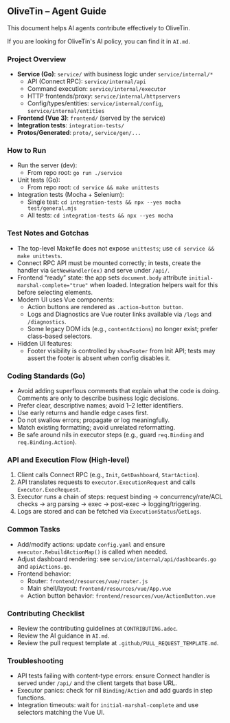 ## OliveTin – Agent Guide

This document helps AI agents contribute effectively to OliveTin.

If you are looking for OliveTin's AI policy, you can find it in `AI.md`.

### Project Overview
- **Service (Go)**: `service/` with business logic under `service/internal/*`
  - API (Connect RPC): `service/internal/api`
  - Command execution: `service/internal/executor`
  - HTTP frontends/proxy: `service/internal/httpservers`
  - Config/types/entities: `service/internal/config`, `service/internal/entities`
- **Frontend (Vue 3)**: `frontend/` (served by the service)
- **Integration tests**: `integration-tests/`
- **Protos/Generated**: `proto/`, `service/gen/...`

### How to Run
- Run the server (dev):
  - From repo root: `go run ./service`
- Unit tests (Go):
  - From repo root: `cd service && make unittests`
- Integration tests (Mocha + Selenium):
  - Single test: `cd integration-tests && npx --yes mocha test/general.mjs`
  - All tests: `cd integration-tests && npx --yes mocha`

### Test Notes and Gotchas
- The top-level Makefile does not expose `unittests`; use `cd service && make unittests`.
- Connect RPC API must be mounted correctly; in tests, create the handler via `GetNewHandler(ex)` and serve under `/api/`.
- Frontend “ready” state: the app sets `document.body` attribute `initial-marshal-complete="true"` when loaded. Integration helpers wait for this before selecting elements.
- Modern UI uses Vue components:
  - Action buttons are rendered as `.action-button button`.
  - Logs and Diagnostics are Vue router links available via `/logs` and `/diagnostics`.
  - Some legacy DOM ids (e.g., `contentActions`) no longer exist; prefer class-based selectors.
- Hidden UI features:
  - Footer visibility is controlled by `showFooter` from Init API; tests may assert the footer is absent when config disables it.

### Coding Standards (Go)
- Avoid adding superflous comments that explain what the code is doing. Comments are only to describe business logic decisions.
- Prefer clear, descriptive names; avoid 1–2 letter identifiers.
- Use early returns and handle edge cases first.
- Do not swallow errors; propagate or log meaningfully.
- Match existing formatting; avoid unrelated reformatting.
- Be safe around nils in executor steps (e.g., guard `req.Binding` and `req.Binding.Action`).

### API and Execution Flow (High-level)
1. Client calls Connect RPC (e.g., `Init`, `GetDashboard`, `StartAction`).
2. API translates requests to `executor.ExecutionRequest` and calls `Executor.ExecRequest`.
3. Executor runs a chain of steps: request binding → concurrency/rate/ACL checks → arg parsing → exec → post-exec → logging/triggering.
4. Logs are stored and can be fetched via `ExecutionStatus`/`GetLogs`.

### Common Tasks
- Add/modify actions: update `config.yaml` and ensure `executor.RebuildActionMap()` is called when needed.
- Adjust dashboard rendering: see `service/internal/api/dashboards.go` and `apiActions.go`.
- Frontend behavior:
  - Router: `frontend/resources/vue/router.js`
  - Main shell/layout: `frontend/resources/vue/App.vue`
  - Action button behavior: `frontend/resources/vue/ActionButton.vue`

### Contributing Checklist
- Review the contributing guidelines at `CONTRIBUTING.adoc`.
- Review the AI guidance in `AI.md`.
- Review the pull request template at `.github/PULL_REQUEST_TEMPLATE.md`. 

### Troubleshooting
- API tests failing with content-type errors: ensure Connect handler is served under `/api/` and the client targets that base URL.
- Executor panics: check for nil `Binding/Action` and add guards in step functions.
- Integration timeouts: wait for `initial-marshal-complete` and use selectors matching the Vue UI.


